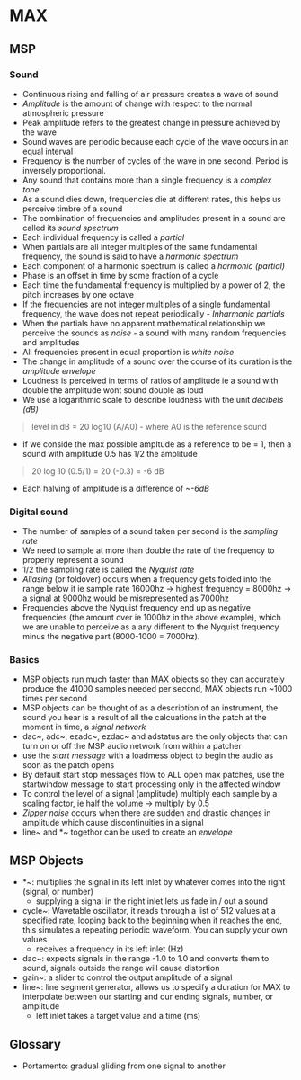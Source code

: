 # MAX
## MSP
### Sound
- Continuous rising and falling of air pressure creates a wave of sound
- *Amplitude* is the amount of change with respect to the normal atmospheric pressure
- Peak amplitude refers to the greatest change in pressure achieved by the wave
- Sound waves are periodic because each cycle of the wave occurs in an equal interval
- Frequency is the number of cycles of the wave in one second. Period is inversely proportional.
- Any sound that contains more than a single frequency is a *complex tone*.
- As a sound dies down, frequencies die at different rates, this helps us perceive timbre of a sound
- The combination of frequencies and amplitudes present in a sound are called its *sound spectrum*
- Each individual frequency is called a *partial*
- When partials are all integer multiples of the same fundamental frequency, the sound is said to have a *harmonic spectrum*
- Each component of a harmonic spectrum is called a *harmonic (partial)*
- Phase is an offset in time by some fraction of a cycle
- Each time the fundamental frequency is multiplied by a power of 2, the pitch increases by one octave
- If the frequencies are not integer multiples of a single fundamental frequency, the wave does not repeat periodically - *Inharmonic partials*
- When the partials have no apparent mathematical relationship we perceive the sounds as *noise* - a sound with many random frequencies and amplitudes
- All frequencies present in equal proportion is *white noise*
- The change in amplitude of a sound over the course of its duration is the *amplitude envelope*
- Loudness is perceived in terms of ratios of amplitude ie a sound with double the amplitude wont sound double as loud
- We use a logarithmic scale to describe loudness with the unit *decibels (dB)*

> level in dB = 20 log10 (A/A0) - where A0 is the reference sound

- If we conside the max possible ampltude as a reference to be = 1, then a sound with amplitude 0.5 has 1/2 the amplitude

> 20 log 10 (0.5/1) = 20 (-0.3) = -6 dB

- Each halving of amplitude is a difference of *~-6dB*

### Digital sound
- The number of samples of a sound taken per second is the *sampling rate*
- We need to sample at more than double the rate of the frequency to properly represent a sound
- 1/2 the sampling rate is called the *Nyquist rate*
- *Aliasing* (or foldover) occurs when a frequency gets folded into the range below it ie sample rate 16000hz -> highest frequency = 8000hz -> a signal at 9000hz would be misrepresented as 7000hz
- Frequencies above the Nyquist frequency end up as negative frequencies (the amount over ie 1000hz in the above example), which we are unable to perceive as a any different to the Nyquist frequency minus the negative part (8000-1000 = 7000hz).

### Basics
- MSP objects run much faster than MAX objects so they can accurately produce the 41000 samples needed per second, MAX objects run ~1000 times per second
- MSP objects can be thought of as a description of an instrument, the sound you hear is a result of all the calcuations in the patch at the moment in time, a *signal network*
- dac~, adc~, ezadc~, ezdac~ and adstatus are the only objects that can turn on or off the MSP audio network from within a patcher
- use the *start message* with a loadmess object to begin the audio as soon as the patch opens
- By default start stop messages flow to ALL open max patches, use the startwindow message to start processing only in the affected window
- To control the level of a signal (amplitude) multiply each sample by a scaling factor, ie half the volume -> multiply by 0.5
- *Zipper noise* occurs when there are sudden and drastic changes in amplitude which cause discontinuities in a signal
- line~ and \*~ togethor can be used to create an *envelope*


## MSP Objects
- \*~: multiplies the signal in its left inlet by whatever comes into the right (signal, or number)
  * supplying a signal in the right inlet lets us fade in / out a sound
- cycle~: Wavetable oscillator, it reads through a list of 512 values at a specified rate, looping back to the beginning when it reaches the end, this simulates a repeating periodic waveform. You can supply your own values
  * receives a frequency in its left inlet (Hz)
- dac~: expects signals in the range -1.0 to 1.0 and converts them to sound, signals outside the range will cause distortion
- gain~: a slider to control the output amplitude of a signal
- line~: line segment generator, allows us to specify a duration for MAX to interpolate between our starting and our ending signals, number, or amplitude
  * left inlet takes a target value and a time (ms)

## Glossary
* Portamento: gradual gliding from one signal to another
